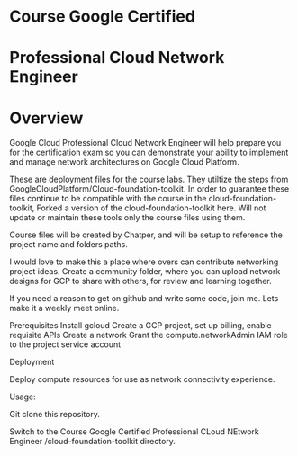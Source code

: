 
# Course Google Certified
# Professional Cloud Network Engineer


# Overview

 Google Cloud Professional Cloud Network Engineer will help prepare you for the certification exam so you can demonstrate your ability to implement and manage network architectures on Google Cloud Platform.
	
These are deployment files for the course labs.  They utiltize the steps from GoogleCloudPlatform/Cloud-foundation-toolkit.
In order to guarantee these files continue to be compatible with the course in the cloud-foundation-toolkit, Forked a version of the cloud-foundation-toolkit here.  Will not update or maintain these tools only the course files using them.

Course files will be created by Chatper, and will be setup to reference the project name and folders paths.  


I would love to make this a place where overs can contribute networking project ideas.  Create a community folder, where you can upload network designs for GCP to share with others, for review and learning together.

If you need a reason to get on github and write some code, join me.  Lets make it a weekly meet online.
  
Prerequisites
  Install gcloud
  Create a GCP project, set up billing, enable requisite APIs
  Create a network
  Grant the compute.networkAdmin IAM role to the project service account
  
Deployment

Deploy compute resources for use as network connectivity experience.

Usage:

Git clone this repository.

Switch to the Course Google Certified Professional CLoud NEtwork Engineer /cloud-foundation-toolkit directory.


